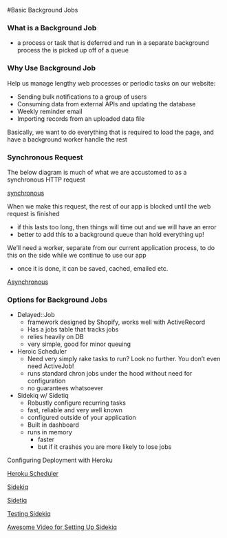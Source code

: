 #Basic Background Jobs


### What is a Background Job
- a process or task that is deferred and run in a separate background process the is picked up off of a queue

### Why Use Background Job

 Help us manage lengthy web processes or periodic tasks on our website:
  - Sending bulk notifications to a group of users
  - Consuming data from external APIs and updating the database
  - Weekly reminder email
  - Importing records from an uploaded data file

Basically, we want to do everything that is required to load the page, and have a background worker handle the rest

### Synchronous Request

The below diagram is much of what we are accustomed to as a synchronous HTTP request

[synchronous](http://i85.photobucket.com/albums/k71/nwalberts/synchro_zpsjjul8cj1.png)

When we make this request, the rest of our app is blocked until the web request is finished
  - if this lasts too long, then things will time out and we will have an error
  - better to add this to a background queue than hold everything up!

We’ll need a worker, separate from our current application process, to do this on the side while we continue to use our app
  - once it is done, it can be saved, cached, emailed etc.

[Asynchronous](http://i85.photobucket.com/albums/k71/nwalberts/synchro_zpsjjul8cj1.png)

### Options for Background Jobs
- Delayed::Job
    - framework designed by Shopify, works well with ActiveRecord
    - Has a jobs table that tracks jobs
    - relies heavily on DB
    - very simple, good for minor queuing
- Heroic Scheduler
    - Need very simply rake tasks to run? Look no further. You don’t even need ActiveJob!
    - runs standard chron jobs under the hood without need for configuration
    - no guarantees whatsoever
- Sidekiq w/ Sidetiq
    - Robustly configure recurring tasks
    - fast, reliable and very well known
    - configured outside of your application
    - Built in dashboard
    - runs in memory
        - faster
        - but if it crashes you are more likely to lose jobs

Configuring Deployment with Heroku

[Heroku Scheduler](https://devcenter.heroku.com/articles/scheduler)

[Sidekiq](https://github.com/mperham/sidekiq)

[Sidetiq](https://github.com/endofunky/sidetiq)

[Testing Sidekiq](https://github.com/mperham/sidekiq/wiki/Testing)

[Awesome Video for Setting Up Sidekiq](https://www.youtube.com/watch?v=GBEDvF1_8B8)
